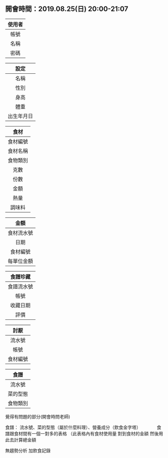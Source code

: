 ## 開會時間：2019.08.25(日) 20:00-21:07 ##


|        使用者       |
|:--------------------:|
|        帳號        |
|        名稱        |
|        密碼        |


|        設定       |
|:--------------------:|
|        名稱        |
|        性別        |
|        身高        |
|        體重        |
|     出生年月日     |


|        食材       |
|:--------------------:|
|       食材編號       |
|       食材名稱       |
|       食物類別       |
|      克數      |
|      份數      |
|      金額      |
|      熱量      |
|        調味料        |



|        金額       |
|:--------------------:|
|       食材流水號       |
|          日期       |
|       食材編號       |
|      每單位金額      |


|        食譜珍藏       |
|:--------------------:|
|       食譜流水號       |
|          帳號       |
|       收藏日期       |
|         評價         |


|       討厭       |
|:--------------------:|
|       流水號       |
|         帳號       |
|       食材編號       |



|       食譜       |
|:--------------------:|
|       流水號       |
|         菜的型態       |   //湯乾、飯麵
|       食物類別       |


覺得有問題的部分(開會時問老師)

食譜：
流水號、菜的型態（屬於什麼料理）、營養成分（飲食金字塔）
            
食譜跟食材間有一個一對多的表格
（此表格內有食材使用量 對到食材的金額 然後用此去計算總金額

無趨勢分析 加飲食記錄

